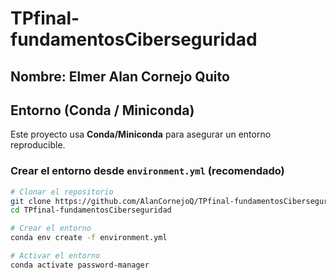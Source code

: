 # TPfinal-fundamentosCiberseguridad
## Nombre: Elmer Alan Cornejo Quito

## Entorno (Conda / Miniconda)

Este proyecto usa **Conda/Miniconda** para asegurar un entorno reproducible.

### Crear el entorno desde `environment.yml` (recomendado)
```bash
# Clonar el repositorio
git clone https://github.com/AlanCornejoQ/TPfinal-fundamentosCiberseguridad.git
cd TPfinal-fundamentosCiberseguridad

# Crear el entorno
conda env create -f environment.yml

# Activar el entorno
conda activate password-manager
```